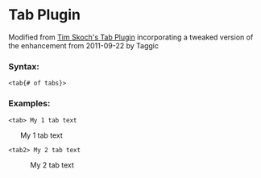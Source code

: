 # Tab Plugin

Modified from [Tim Skoch's Tab Plugin](https://www.dokuwiki.org/plugin:tab) incorporating a tweaked version of the enhancement from 2011-09-22 by Taggic

### Syntax:

`<tab{# of tabs}>`

### Examples:

`<tab> My 1 tab text`

&#160;&#160;&#160;&#160;&#160; My 1 tab text

`<tab2> My 2 tab text`

&#160;&#160;&#160;&#160;&#160;&#160;&#160;&#160;&#160;&#160; My 2 tab text